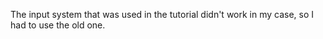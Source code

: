 The input system that was used in the tutorial didn't work in my case, so I had to use the old one. 

